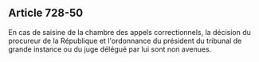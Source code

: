 Article 728-50
----
En cas de saisine de la chambre des appels correctionnels, la décision du
procureur de la République et l'ordonnance du président du tribunal de grande
instance ou du juge délégué par lui sont non avenues.
